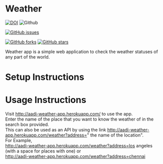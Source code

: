 # Weather


[![DOI](https://zenodo.org/badge/DOI/10.5281/zenodo.10674624.svg)](https://doi.org/10.5281/zenodo.10674624) 
![Github](https://img.shields.io/badge/logo-javascript-blue?logo=javascript) <br>

[![GitHub issues](https://img.shields.io/github/issues/aadithya-naresh/Weather)](https://github.com/aadithya-naresh/Weather/issues)

<a href="https://github.com/aadithya-naresh/Weather/network"><img alt="GitHub forks" src="https://img.shields.io/github/forks/aadithya-naresh/Weather"></a>
<a href="https://github.com/aadithya-naresh/Weather/stargazers"><img alt="GitHub stars" src="https://img.shields.io/github/stars/aadithya-naresh/Weather"></a>

Weather app is a simple web application to check the weather statuses of any part of the world.

# Setup Instructions


# Usage Instructions

Visit http://aadi-weather-app.herokuapp.com/ to use the app. <br>
Enter the name of the place that you want to know the weather of in the search box provided.<br>
This can also be used as an API by using the link http://aadi-weather-app.herokuapp.com/weather?address=" the name of the location".<br>
For Example,<br>http://aadi-weather-app.herokuapp.com/weather?address=los angeles (with a space for places with one) or<br> http://aadi-weather-app.herokuapp.com/weather?address=chennai

